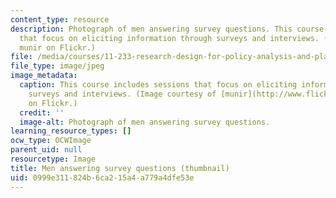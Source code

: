 ```yaml
---
content_type: resource
description: Photograph of men answering survey questions. This course includes sessions
  that focus on eliciting information through surveys and interviews. (Courtesy of
  munir on Flickr.)
file: /media/courses/11-233-research-design-for-policy-analysis-and-planning-fall-2007/0999e311824b6ca215a4a779a4dfe53e_11-233f07-th.jpg
file_type: image/jpeg
image_metadata:
  caption: This course includes sessions that focus on eliciting information through
    surveys and interviews. (Image courtesy of [munir](http://www.flickr.com/photos/munir/479847345/)
    on Flickr.)
  credit: ''
  image-alt: Photograph of men answering survey questions.
learning_resource_types: []
ocw_type: OCWImage
parent_uid: null
resourcetype: Image
title: Men answering survey questions (thumbnail)
uid: 0999e311-824b-6ca2-15a4-a779a4dfe53e
---
```

